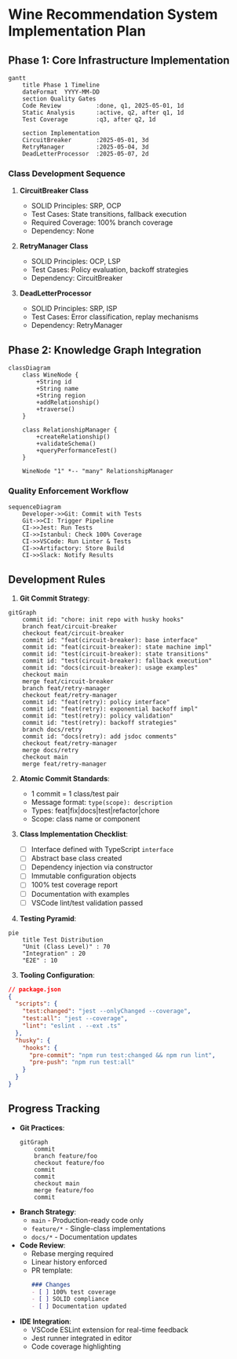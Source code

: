 # Wine Recommendation System Implementation Plan

## Phase 1: Core Infrastructure Implementation
```mermaid
gantt
    title Phase 1 Timeline
    dateFormat  YYYY-MM-DD
    section Quality Gates
    Code Review          :done, q1, 2025-05-01, 1d
    Static Analysis      :active, q2, after q1, 1d
    Test Coverage        :q3, after q2, 1d
    
    section Implementation
    CircuitBreaker       :2025-05-01, 3d
    RetryManager         :2025-05-04, 3d
    DeadLetterProcessor  :2025-05-07, 2d
```

### Class Development Sequence
1. **CircuitBreaker Class**
   - SOLID Principles: SRP, OCP
   - Test Cases: State transitions, fallback execution
   - Required Coverage: 100% branch coverage
   - Dependency: None

2. **RetryManager Class**  
   - SOLID Principles: OCP, LSP
   - Test Cases: Policy evaluation, backoff strategies
   - Dependency: CircuitBreaker

3. **DeadLetterProcessor**
   - SOLID Principles: SRP, ISP
   - Test Cases: Error classification, replay mechanisms
   - Dependency: RetryManager

## Phase 2: Knowledge Graph Integration
```mermaid
classDiagram
    class WineNode {
        +String id
        +String name
        +String region
        +addRelationship()
        +traverse()
    }
    
    class RelationshipManager {
        +createRelationship()
        +validateSchema()
        +queryPerformanceTest()
    }
    
    WineNode "1" *-- "many" RelationshipManager
```

### Quality Enforcement Workflow
```mermaid
sequenceDiagram
    Developer->>Git: Commit with Tests
    Git->>CI: Trigger Pipeline
    CI->>Jest: Run Tests
    CI->>Istanbul: Check 100% Coverage
    CI->>VSCode: Run Linter & Tests
    CI->>Artifactory: Store Build
    CI->>Slack: Notify Results
```

## Development Rules
1. **Git Commit Strategy**:
```mermaid
gitGraph
    commit id: "chore: init repo with husky hooks"
    branch feat/circuit-breaker
    checkout feat/circuit-breaker
    commit id: "feat(circuit-breaker): base interface"
    commit id: "feat(circuit-breaker): state machine impl"
    commit id: "test(circuit-breaker): state transitions"
    commit id: "test(circuit-breaker): fallback execution"
    commit id: "docs(circuit-breaker): usage examples"
    checkout main
    merge feat/circuit-breaker
    branch feat/retry-manager
    checkout feat/retry-manager
    commit id: "feat(retry): policy interface"
    commit id: "feat(retry): exponential backoff impl"
    commit id: "test(retry): policy validation"
    commit id: "test(retry): backoff strategies"
    branch docs/retry
    commit id: "docs(retry): add jsdoc comments"
    checkout feat/retry-manager
    merge docs/retry
    checkout main
    merge feat/retry-manager
```

2. **Atomic Commit Standards**:
   - 1 commit = 1 class/test pair
   - Message format: `type(scope): description`
   - Types: feat|fix|docs|test|refactor|chore
   - Scope: class name or component

3. **Class Implementation Checklist**:
   - [ ] Interface defined with TypeScript `interface`
   - [ ] Abstract base class created
   - [ ] Dependency injection via constructor
   - [ ] Immutable configuration objects
   - [ ] 100% test coverage report
   - [ ] Documentation with examples
   - [ ] VSCode lint/test validation passed

2. **Testing Pyramid**:
```mermaid
pie
    title Test Distribution
    "Unit (Class Level)" : 70
    "Integration" : 20
    "E2E" : 10
```

3. **Tooling Configuration**:
```json
// package.json
{
  "scripts": {
    "test:changed": "jest --onlyChanged --coverage",
    "test:all": "jest --coverage",
    "lint": "eslint . --ext .ts"
  },
  "husky": {
    "hooks": {
      "pre-commit": "npm run test:changed && npm run lint",
      "pre-push": "npm run test:all"
    }
  }
}
```

## Progress Tracking
- **Git Practices**:
  ```mermaid
  gitGraph
      commit
      branch feature/foo
      checkout feature/foo
      commit
      commit
      checkout main
      merge feature/foo
      commit
  ```
- **Branch Strategy**:
  - `main` - Production-ready code only
  - `feature/*` - Single-class implementations
  - `docs/*` - Documentation updates
- **Code Review**:
  - Rebase merging required
  - Linear history enforced
  - PR template:
    ```markdown
    ### Changes
    - [ ] 100% test coverage
    - [ ] SOLID compliance
    - [ ] Documentation updated
    ```
- **IDE Integration**:
  - VSCode ESLint extension for real-time feedback
  - Jest runner integrated in editor
  - Code coverage highlighting
